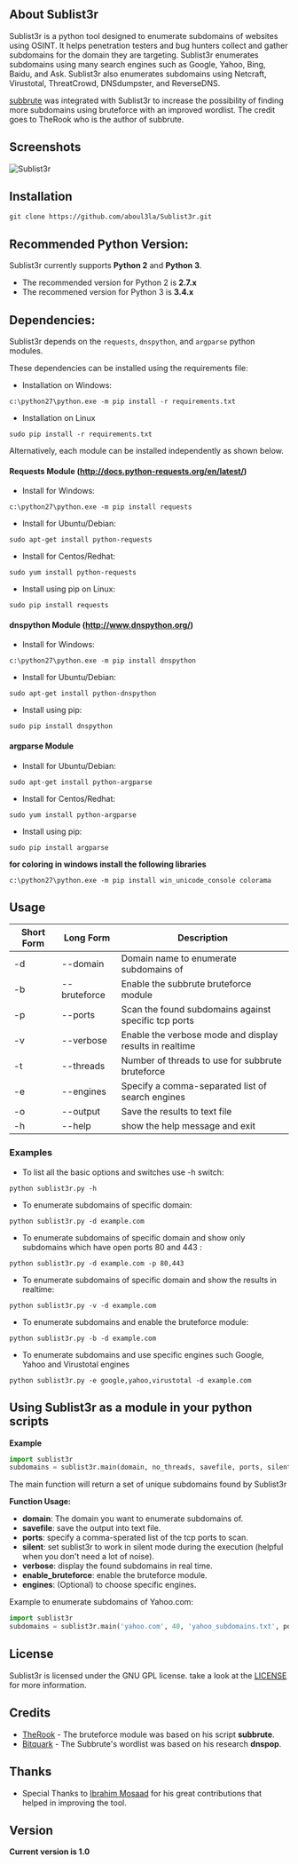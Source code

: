 ## About Sublist3r 

Sublist3r is a python tool designed to enumerate subdomains of websites using OSINT. It helps penetration testers and bug hunters collect and gather subdomains for the domain they are targeting. Sublist3r enumerates subdomains using many search engines such as Google, Yahoo, Bing, Baidu, and Ask. Sublist3r also enumerates subdomains using Netcraft, Virustotal, ThreatCrowd, DNSdumpster, and ReverseDNS.

[subbrute](https://github.com/TheRook/subbrute) was integrated with Sublist3r to increase the possibility of finding more subdomains using bruteforce with an improved wordlist. The credit goes to TheRook who is the author of subbrute.

## Screenshots

![Sublist3r](http://www.secgeek.net/images/Sublist3r.png "Sublist3r in action")


## Installation

```
git clone https://github.com/aboul3la/Sublist3r.git
```

## Recommended Python Version:

Sublist3r currently supports **Python 2** and **Python 3**.

* The recommended version for Python 2 is **2.7.x**
* The recommened version for Python 3 is **3.4.x**

## Dependencies:

Sublist3r depends on the `requests`, `dnspython`, and `argparse` python modules.

These dependencies can be installed using the requirements file:

- Installation on Windows:
```
c:\python27\python.exe -m pip install -r requirements.txt
```
- Installation on Linux
```
sudo pip install -r requirements.txt
```

Alternatively, each module can be installed independently as shown below.

#### Requests Module (http://docs.python-requests.org/en/latest/)

- Install for Windows:
```
c:\python27\python.exe -m pip install requests
```

- Install for Ubuntu/Debian:
```
sudo apt-get install python-requests
```

- Install for Centos/Redhat:
```
sudo yum install python-requests
```

- Install using pip on Linux:
```
sudo pip install requests
```

#### dnspython Module (http://www.dnspython.org/)

- Install for Windows:
```
c:\python27\python.exe -m pip install dnspython
```

- Install for Ubuntu/Debian:
```
sudo apt-get install python-dnspython
```

- Install using pip:
```
sudo pip install dnspython
```

#### argparse Module

- Install for Ubuntu/Debian:
```
sudo apt-get install python-argparse
```

- Install for Centos/Redhat:
```
sudo yum install python-argparse
``` 

- Install using pip:
```
sudo pip install argparse
```

**for coloring in windows install the following libraries**
```
c:\python27\python.exe -m pip install win_unicode_console colorama
```

## Usage

Short Form    | Long Form     | Description
------------- | ------------- |-------------
-d            | --domain      | Domain name to enumerate subdomains of
-b            | --bruteforce  | Enable the subbrute bruteforce module
-p            | --ports       | Scan the found subdomains against specific tcp ports
-v            | --verbose     | Enable the verbose mode and display results in realtime
-t            | --threads     | Number of threads to use for subbrute bruteforce
-e            | --engines     | Specify a comma-separated list of search engines
-o            | --output      | Save the results to text file
-h            | --help        | show the help message and exit

### Examples

* To list all the basic options and switches use -h switch:

```python sublist3r.py -h```

* To enumerate subdomains of specific domain:

``python sublist3r.py -d example.com``

* To enumerate subdomains of specific domain and show only subdomains which have open ports 80 and 443 :

``python sublist3r.py -d example.com -p 80,443``

* To enumerate subdomains of specific domain and show the results in realtime:

``python sublist3r.py -v -d example.com``

* To enumerate subdomains and enable the bruteforce module:

``python sublist3r.py -b -d example.com``

* To enumerate subdomains and use specific engines such Google, Yahoo and Virustotal engines

``python sublist3r.py -e google,yahoo,virustotal -d example.com``


## Using Sublist3r as a module in your python scripts

**Example**

```python
import sublist3r 
subdomains = sublist3r.main(domain, no_threads, savefile, ports, silent, verbose, enable_bruteforce, engines)
```
The main function will return a set of unique subdomains found by Sublist3r

**Function Usage:**
* **domain**: The domain you want to enumerate subdomains of.
* **savefile**: save the output into text file.
* **ports**: specify a comma-sperated list of the tcp ports to scan.
* **silent**: set sublist3r to work in silent mode during the execution (helpful when you don't need a lot of noise).
* **verbose**: display the found subdomains in real time.
* **enable_bruteforce**: enable the bruteforce module.
* **engines**: (Optional) to choose specific engines.

Example to enumerate subdomains of Yahoo.com:
```python
import sublist3r 
subdomains = sublist3r.main('yahoo.com', 40, 'yahoo_subdomains.txt', ports= None, silent=False, verbose= False, enable_bruteforce= False, engines=None)
```

## License

Sublist3r is licensed under the GNU GPL license. take a look at the [LICENSE](https://github.com/aboul3la/Sublist3r/blob/master/LICENSE) for more information.


## Credits

* [TheRook](https://github.com/TheRook) - The bruteforce module was based on his script **subbrute**. 
* [Bitquark](https://github.com/bitquark) - The Subbrute's wordlist was based on his research **dnspop**. 

## Thanks

* Special Thanks to [Ibrahim Mosaad](https://twitter.com/ibrahim_mosaad) for his great contributions that helped in improving the tool.

## Version
**Current version is 1.0**
